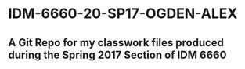 # IDM-6660-20-SP17-OGDEN-ALEX

## A Git Repo for my classwork files produced during the Spring 2017 Section of IDM 6660

